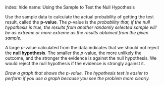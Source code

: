 index: hide
name: Using the Sample to Test the Null Hypothesis

Use the sample data to calculate the actual probability of getting the test result, called the  **p-value**. The  *p*-value is the  *probability that, if the null hypothesis is true, the results from another randomly selected sample will be as extreme or more extreme as the results obtained from the given sample.*

A large  *p*-value calculated from the data indicates that we should not reject the  **null hypothesis**. The smaller the  *p*-value, the more unlikely the outcome, and the stronger the evidence is against the null hypothesis. We would reject the null hypothesis if the evidence is strongly against it.

 *Draw a graph that shows the p-value. The hypothesis test is easier to perform if you use a graph because you see the problem more clearly.*
